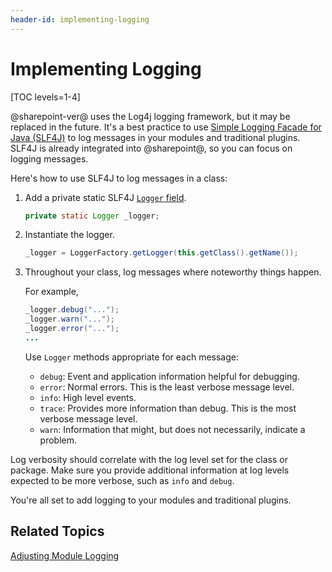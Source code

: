 ```yaml
---
header-id: implementing-logging
---
```


# Implementing Logging

[TOC levels=1-4]

@sharepoint-ver@ uses the Log4j logging framework, but it may be replaced in the
future. It's a best practice to use [Simple Logging Facade for Java
\(SLF4J\)](https://www.slf4j.org/) to log messages in your modules and
traditional plugins. SLF4J is already integrated into @sharepoint@, so you can
focus on logging messages. 

Here's how to use SLF4J to log messages in a class:

1.  Add a private static SLF4J
    [`Logger` field](https://www.slf4j.org/apidocs/org/slf4j/Logger.html). 

    ```java
    private static Logger _logger;
    ```

2.  Instantiate the logger. 

    ```java
    _logger = LoggerFactory.getLogger(this.getClass().getName());
    ```
 
3.  Throughout your class, log messages where noteworthy things happen. 

    For example, 

    ```java
    _logger.debug("...");
    _logger.warn("...");
    _logger.error("...");
    ...
    ```

    Use `Logger` methods appropriate for each message:
 
    -  `debug`: Event and application information helpful for debugging.
    -  `error`: Normal errors. This is the least verbose message level.
    -  `info`: High level events.
    -  `trace`: Provides more information than debug. This is the most verbose
       message level. 
    -  `warn`: Information that might, but does not necessarily, indicate a
       problem.

Log verbosity should correlate with the log level set for the class or package.
Make sure you provide additional information at log levels expected to be more
verbose, such as `info` and `debug`.

You're all set to add logging to your modules and traditional plugins. 

## Related Topics

[Adjusting Module Logging](/docs/7-2/appdev/-/knowledge_base/a/adjusting-module-logging)
